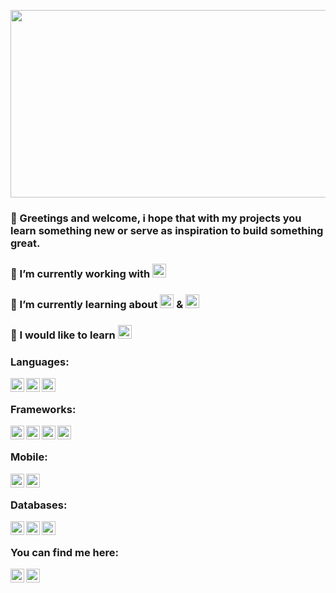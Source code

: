 <p align="center"><img width="700" height ="300" src="https://res.cloudinary.com/dvm6sgg1h/image/upload/v1579397885/ipalo7abswainxpebxki.png"></p>

### 👋 Greetings and welcome, i hope that with my projects you learn something new or serve as inspiration to build something great. 
### 🔭 I’m currently working with <img title="Ionic" alt="Ionic" width="22px" src="https://img.icons8.com/ios-filled/50/000000/ionic.png" />
### 🌱 I’m currently learning about <img title="Deno" alt="deno" width="22px" src="https://upload.wikimedia.org/wikipedia/commons/8/84/Deno.svg" /> & <img title="Deno" alt="deno" width="22px" src="https://d29fhpw069ctt2.cloudfront.net/icon/image/38568/preview.svg" />
### 🎯 I would like to learn <img title="Flutter" alt="flutter" width="22px" src="https://diegolaballos.com/files/images/flutter-icon.jpg" />

### Languages:
<img align="left" title="Php" alt="php" width="22px" src="https://img.icons8.com/windows/32/000000/php-logo.png" />
<img align="left" title="Javascript" alt="javascript" width="22px" src="https://img.icons8.com/color/48/000000/javascript.png" />
<img align="left" title="Python" alt="python" width="22px" src="https://img.icons8.com/color/48/000000/python.png" />

</br>

### Frameworks:
<img align="left" title="Laravel" alt="laravel" width="22px" src="https://img.icons8.com/windows/50/000000/laravel.png" />
<img align="left" title="Vue" alt="vue" width="22px" src="https://img.icons8.com/color/48/000000/vue-js.png" />
<img align="left" title="Angular" alt="angular" width="22px" src="https://img.icons8.com/color/48/000000/angularjs.png" />
<img align="left" title="React" alt="react" width="22px" src="https://img.icons8.com/plasticine/100/000000/react.png" />

</br>

### Mobile:
<img align="left" title="Ionic" alt="Ionic" width="22px" src="https://img.icons8.com/ios-filled/50/000000/ionic.png" />
<img align="left" title="React Native" alt="React Native" width="22px" src="https://img.icons8.com/color/48/000000/react-native.png" />

</br>

### Databases:
<img align="left" title="MySQL" alt="MySQL" width="22px" src="https://img.icons8.com/ios-filled/50/000000/mysql-logo.png" />
<img align="left" title="Postgresql" alt="Postgresql" width="22px" src="https://img.icons8.com/color/48/000000/postgreesql.png" />
<img align="left" title="MongoDB" alt="MongoDB" width="22px" src="https://img.icons8.com/color/48/000000/mongodb.png" />

</br>

### You can find me here:
<a href="https://www.facebook.com/JEAL47" target="_blank"><img align="left" title="Facebook" alt="facebook" width="22px" src="https://img.icons8.com/fluent/48/000000/facebook-new.png" /></a>
<a href="https://www.linkedin.com/in/jose-prieto-developer" target="_blank"><img align="left" title="Linkedin" alt="linkedin" width="22px" src="https://img.icons8.com/color/48/000000/linkedin-circled.png" /></a>
